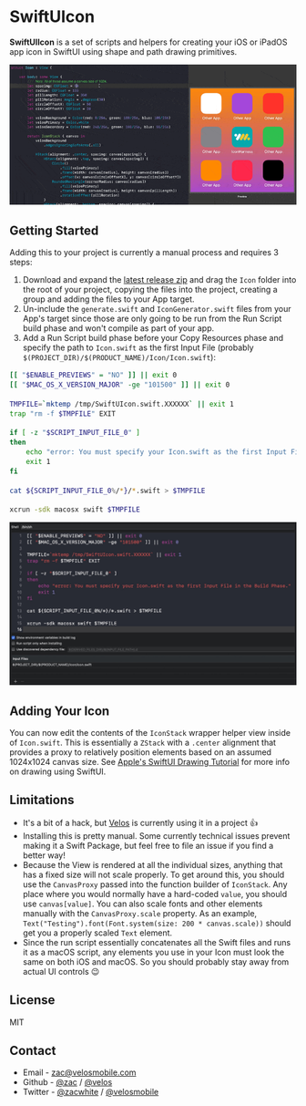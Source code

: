 # SwiftUIcon

**SwiftUIIcon** is a set of scripts and helpers for creating your iOS or iPadOS app icon in SwiftUI using shape and path drawing primitives.

<p align="center">
  <img src="images/live-preview.gif">
</p>

## Getting Started

Adding this to your project is currently a manual process and requires 3 steps:

1. Download and expand the [latest release zip](https://github.com/velos/SwiftUIcon/releases/latest) and drag the `Icon` folder into the root of your project, copying the files into the project, creating a group and adding the files to your App target.
1. Un-include the `generate.swift` and `IconGenerator.swift` files from your App's target since those are only going to be run from the Run Script build phase and won't compile as part of your app.
1. Add a Run Script build phase before your Copy Resources phase and specify the path to `Icon.swift` as the first Input File (probably `$(PROJECT_DIR)/$(PRODUCT_NAME)/Icon/Icon.swift`):

```bash
[[ "$ENABLE_PREVIEWS" = "NO" ]] || exit 0
[[ "$MAC_OS_X_VERSION_MAJOR" -ge "101500" ]] || exit 0

TMPFILE=`mktemp /tmp/SwiftUIcon.swift.XXXXXX` || exit 1
trap "rm -f $TMPFILE" EXIT

if [ -z "$SCRIPT_INPUT_FILE_0" ]
then
    echo "error: You must specify your Icon.swift as the first Input File in the Build Phase."
    exit 1
fi

cat ${SCRIPT_INPUT_FILE_0%/*}/*.swift > $TMPFILE

xcrun -sdk macosx swift $TMPFILE
```
<p align="center">
  <img src="images/build-phase.jpg">
</p>

## Adding Your Icon

You can now edit the contents of the `IconStack` wrapper helper view inside of `Icon.swift`. This is essentially a `ZStack` with a `.center` alignment that provides a proxy to relatively position elements based on an assumed 1024x1024 canvas size. See [Apple's SwiftUI Drawing Tutorial](https://developer.apple.com/tutorials/swiftui/drawing-paths-and-shapes) for more info on drawing using SwiftUI.

## Limitations

* It's a bit of a hack, but [Velos](https://velosmobile.com/) is currently using it in a project 👍
* Installing this is pretty manual. Some currently technical issues prevent making it a Swift Package, but feel free to file an issue if you find a better way!
* Because the View is rendered at all the individual sizes, anything that has a fixed size will not scale properly. To get around this, you should use the `CanvasProxy` passed into the function builder of `IconStack`. Any place where you would normally have a hard-coded `value`, you should use `canvas[value]`. You can also scale fonts and other elements manually with the `CanvasProxy.scale` property. As an example, `Text("Testing").font(Font.system(size: 200 * canvas.scale))` should get you a properly scaled `Text` element.
* Since the run script essentially concatenates all the Swift files and runs it as a macOS script, any elements you use in your Icon must look the same on both iOS and macOS. So you should probably stay away from actual UI controls 😉

## License
MIT

## Contact
* Email - zac@velosmobile.com
* Github - [@zac](https://github.com/zac) / [@velos](https://github.com/velos)
* Twitter - [@zacwhite](https://twitter.com/zacwhite) / [@velosmobile](https://twitter.com/velosmobile)
